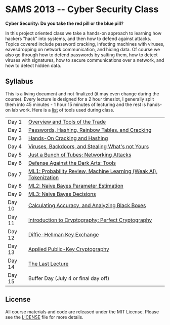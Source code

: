 # SAMS 2013 -- Cyber Security Class

**Cyber Security: Do you take the red pill or the blue pill?**

In this project oriented class we take a hands-on approach to learning how
hackers "hack" into systems, and then how to defend against attacks.  Topics
covered include password cracking, infecting machines with viruses,
eavesdropping on network communication, and hiding data.  Of course we also
go through how to defend passwords by salting them, how to detect viruses with
signatures, how to secure communications over a network, and how to detect
hidden data.

## Syllabus

This is a living document and not finalized (it may even change during the
course). Every lecture is designed for a 2 hour timeslot, I generally split
them into 45 minutes - 1 hour 15 minutes of lecturing and the rest is hands-on
lab work.  Here is a
[list](https://github.com/theonewolf/cmu-sams13-cyber-security/wiki/Tools-Used-During-Class)
of tools used during class.

<table>
    <tr><td>Day 1</td><td><a href="https://rawgithub.com/theonewolf/cmu-sams13-cyber-security/master/lectures/lecture1/lecture1.html">Overview and Tools of the Trade</a></td></tr>
    <tr><td>Day 2</td><td><a href="https://rawgithub.com/theonewolf/cmu-sams13-cyber-security/master/lectures/lecture2/lecture2.html">Passwords, Hashing, Rainbow Tables, and Cracking</td></tr>
    <tr><td>Day 3</td><td><a href="https://rawgithub.com/theonewolf/cmu-sams13-cyber-security/master/lectures/lecture3/lecture3.html">Hands-On Cracking and Hashing</td></tr>
    <tr><td>Day 4</td><td><a href="https://rawgithub.com/theonewolf/cmu-sams13-cyber-security/master/lectures/lecture4/lecture4.html">Viruses, Backdoors, and Stealing What's not Yours</td></tr>
    <tr><td>Day 5</td><td><a href="https://rawgithub.com/theonewolf/cmu-sams13-cyber-security/master/lectures/lecture5/lecture5.html">Just a Bunch of Tubes: Networking Attacks</td></tr>
    <tr><td>Day 6</td><td><a href="https://rawgithub.com/theonewolf/cmu-sams13-cyber-security/master/lectures/lecture6/lecture6.html">Defense Against the Dark Arts: Tools</td></tr>
    <tr><td>Day 7</td><td><a href="https://rawgithub.com/theonewolf/cmu-sams13-cyber-security/master/lectures/lecture7/lecture7.html">ML1: Probability Review, Machine Learning (Weak AI), Tokenization</td></tr>
    <tr><td>Day 8</td><td><a href="https://rawgithub.com/theonewolf/cmu-sams13-cyber-security/master/lectures/lecture8/lecture8.html">ML2: Naive Bayes Parameter Estimation</td></tr>
    <tr><td>Day 9</td><td><a href="https://rawgithub.com/theonewolf/cmu-sams13-cyber-security/master/lectures/lecture9/lecture9.html">ML3: Naive Bayes Decisions</td></tr>
    <tr><td>Day 10</td><td><a href="https://rawgithub.com/theonewolf/cmu-sams13-cyber-security/master/lectures/lecture10/lecture10.html">Calculating Accuracy, and Analyzing Black Boxes</td></tr>
    <tr><td>Day 11</td><td><a href="https://rawgithub.com/theonewolf/cmu-sams13-cyber-security/master/lectures/lecture11/lecture11.html">Introduction to Cryptography: Perfect Cryptography</td></tr>
    <tr><td>Day 12</td><td><a href="https://rawgithub.com/theonewolf/cmu-sams13-cyber-security/master/lectures/lecture12/lecture12.html">Diffie-Hellman Key Exchange</td></tr>
    <tr><td>Day 13</td><td><a href="https://rawgithub.com/theonewolf/cmu-sams13-cyber-security/master/lectures/lecture13/lecture13.html">Applied Public-Key Cryptography</td></tr>
    <tr><td>Day 14</td><td><a href="https://rawgithub.com/theonewolf/cmu-sams13-cyber-security/master/lectures/lecture14/lecture14.html">The Last Lecture</td></tr>
    <tr><td>Day 15</td><td>Buffer Day (July 4 or final day off)</td></tr>
</table>

## License

All course materials and code are released under the MIT License.  Please see
the [LICENSE](https://github.com/theonewolf/cmu-sams13-cyber-security/blob/master/LICENSE)
file for more details.
